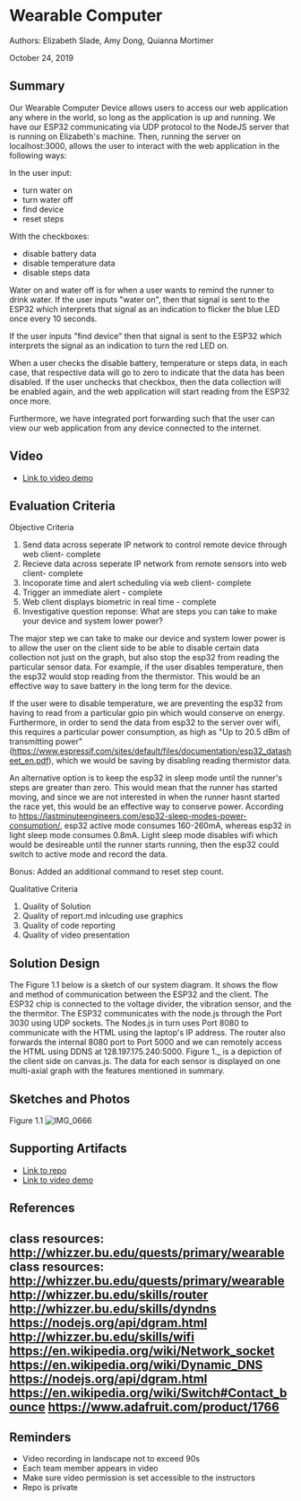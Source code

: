 # Wearable Computer
Authors: Elizabeth Slade, Amy Dong, Quianna Mortimer


October 24, 2019

## Summary
Our Wearable Computer Device allows users to access our web application any where in the world, so long as the application is up and running. We have our ESP32 communicating via UDP protocol to the NodeJS server that is running on Elizabeth's machine. Then, running the server on localhost:3000, allows the user to interact with the web application in the following ways:

In the user input:
- turn water on
- turn water off
- find device
- reset steps

With the checkboxes: 
- disable battery data
- disable temperature data
- disable steps data

Water on and water off is for when a user wants to remind the runner to drink water. If the user inputs "water on", then that signal is sent to the ESP32 which interprets that signal as an indication to flicker the blue LED once every 10 seconds. 

If the user inputs "find device" then that signal is sent to the ESP32 which interprets the signal as an indication to turn the red LED on. 

When a user checks the disable battery, temperature or steps data, in each case, that respective data will go to zero to indicate that the data has been disabled. If the user unchecks that checkbox, then the data collection will be enabled again, and the web application will start reading from the ESP32 once more. 


Furthermore, we have integrated port forwarding such that the user can view our web application from any device connected to the internet.

## Video
- [Link to video demo](https://youtu.be/s8XyCHvXPtk)

## Evaluation Criteria
Objective Criteria
1. Send data across seperate IP network to control remote device through web client- complete
2. Recieve data across seperate IP network from remote sensors into web client- complete
3. Incoporate time and alert scheduling via web client- complete
4. Trigger an immediate alert - complete
5. Web client displays biometric in real time - complete
6. Investigative question reponse: What are steps you can take to make your device and system lower power? 

The major step we can take to make our device and system lower power is to allow the user on the client side to be able to disable certain data collection not just on the graph, but also stop the esp32 from reading the particular sensor data. For example, if the user disables temperature, then the esp32 would stop reading from the thermistor. This would be an effective way to save battery in the long term for the device.

If the user were to disable temperature, we are preventing the esp32 from having to read from a particular gpio pin which would conserve on energy. Furthermore, in order to send the data from esp32 to the server over wifi, this requires a particular power consumption, as high as "Up to 20.5 dBm of transmitting power" (https://www.espressif.com/sites/default/files/documentation/esp32_datasheet_en.pdf), which we would be saving by disabling reading thermistor data. 

An alternative option is to keep the esp32 in sleep mode until the runner's steps are greater than zero. This would mean that the runner has started moving, and since we are not interested in when the runner hasnt started the race yet, this would be an effective way to conserve power. According to https://lastminuteengineers.com/esp32-sleep-modes-power-consumption/, esp32 active mode consumes 160-260mA, whereas esp32 in light sleep mode consumes 0.8mA. Light sleep mode disables wifi which would be desireable until the runner starts running, then the esp32 could switch to active mode and record the data. 


Bonus: Added an additional command to reset step count. 
 
Qualitative Criteria 
1. Quality of Solution
2. Quality of report.md inlcuding use graphics
3. Quality of code reporting
4. Quality of video presentation

## Solution Design
The Figure 1.1 below is a sketch of our system diagram. It shows the flow and method of communication between the ESP32 and the client. 
The ESP32 chip is connected to the voltage divider, the vibration sensor,  and the the thermitor. 
The ESP32 communicates with the node.js through the Port 3030 using UDP sockets. The Nodes.js in turn uses Port 8080 to communicate with the HTML using the laptop's IP address. The router also forwards the internal 8080 port to Port 5000 and we can remotely access the HTML using DDNS at 128.197.175.240:5000. 
Figure 1._ is a depiction of the client side on canvas.js. The data for each sensor is displayed on one multi-axial graph with the features mentioned in summary. 

## Sketches and Photos
Figure 1.1
![IMG_0666](https://user-images.githubusercontent.com/24261732/67536273-5ef9a800-f6a4-11e9-8d0a-62ebcdadb924.JPG)


## Supporting Artifacts
- [Link to repo]()
- [Link to video demo](https://youtu.be/s8XyCHvXPtk)


## References
class resources: http://whizzer.bu.edu/quests/primary/wearable
class resources: http://whizzer.bu.edu/quests/primary/wearable
http://whizzer.bu.edu/skills/router
http://whizzer.bu.edu/skills/dyndns
https://nodejs.org/api/dgram.html
http://whizzer.bu.edu/skills/wifi
https://en.wikipedia.org/wiki/Network_socket
https://en.wikipedia.org/wiki/Dynamic_DNS
https://nodejs.org/api/dgram.html
https://en.wikipedia.org/wiki/Switch#Contact_bounce
https://www.adafruit.com/product/1766
-----

## Reminders

- Video recording in landscape not to exceed 90s
- Each team member appears in video
- Make sure video permission is set accessible to the instructors
- Repo is private

